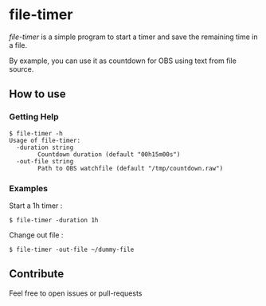 # file-timer
*file-timer* is a simple program to start a timer and save the remaining time in a file.

By example, you can use it as countdown for OBS using text from file source.

## How to use
### Getting Help
```
$ file-timer -h
Usage of file-timer:
  -duration string
        Countdown duration (default "00h15m00s")
  -out-file string
        Path to OBS watchfile (default "/tmp/countdown.raw")

```
### Examples
Start a 1h timer :
```
$ file-timer -duration 1h
```

Change out file :
```
$ file-timer -out-file ~/dummy-file
```

## Contribute
Feel free to open issues or pull-requests
